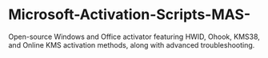 # Microsoft-Activation-Scripts-MAS-
Open-source Windows and Office activator featuring HWID, Ohook, KMS38, and Online KMS activation methods, along with advanced troubleshooting.
